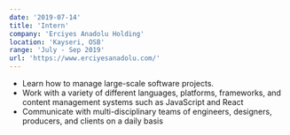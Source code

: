 ```yaml
---
date: '2019-07-14'
title: 'Intern'
company: 'Erciyes Anadolu Holding'
location: 'Kayseri, OSB'
range: 'July - Sep 2019'
url: 'https://www.erciyesanadolu.com/'
---
```


- Learn how to manage large-scale software projects.
- Work with a variety of different languages, platforms, frameworks, and content management systems such as JavaScript and React
- Communicate with multi-disciplinary teams of engineers, designers, producers, and clients on a daily basis
